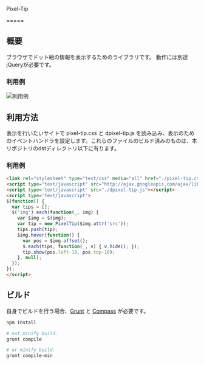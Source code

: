 Pixel-Tip

=====

## 概要

ブラウザでドット絵の情報を表示するためのライブラリです。
動作には別途jQueryが必要です。

### 利用例

![利用例](http://manaten.net/wp-content/uploads/2013/04/ScreenClip2.png)

## 利用方法

表示を行いたいサイトで pixel-tip.css と dpixel-tip.js を読み込み、表示のためのイベントハンドラを設定します。これらのファイルのビルド済みのものは、本リポジトリのdstディレクトリ以下に有ります。

### 利用例
```html
<link rel="stylesheet" type="text/css" media="all" href="./pixel-tip.css" />
<script type="text/javascript" src="http://ajax.googleapis.com/ajax/libs/jquery/1.9.1/jquery.min.js"></script>
<script type='text/javascript' src="./dpixel-tip.js"></script>
<script type='text/javascript'>
$(function() {
  var tips = [];
  $('img').each(function(_, img) {
    var $img = $(img);
    var tip = new PixelTip($img.attr('src'));
    tips.push(tip);
    $img.hover(function() {
      var pos = $img.offset();
      $.each(tips, function(_, v) { v.hide(); });
      tip.show(pos.left-10, pos.top-10);
    }, null);
  });
});
</script>
```

## ビルド

自身でビルドを行う場合、[Grunt](http://gruntjs.com/) と [Compass](http://compass-style.org/) が必要です。

```bash
npm install

# not minify build.
grunt compile

# or minify build.
grunt compile-min
```
